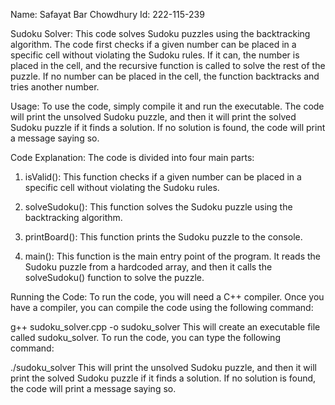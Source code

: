 Name: Safayat Bar Chowdhury 
Id: 222-115-239 

Sudoku Solver:
This code solves Sudoku puzzles using the backtracking algorithm. The code first checks if a given number can be placed in a specific cell without violating the Sudoku rules. If it can, the number is placed in the cell, and the recursive function is called to solve the rest of the puzzle. If no number can be placed in the cell, the function backtracks and tries another number.

Usage:
To use the code, simply compile it and run the executable. The code will print the unsolved Sudoku puzzle, and then it will print the solved Sudoku puzzle if it finds a solution. If no solution is found, the code will print a message saying so.

Code Explanation:
The code is divided into four main parts:

1. isValid(): This function checks if a given number can be placed in a specific cell without violating the Sudoku rules.

2. solveSudoku(): This function solves the Sudoku puzzle using the backtracking algorithm.

3. printBoard(): This function prints the Sudoku puzzle to the console.

4. main(): This function is the main entry point of the program. It reads the Sudoku puzzle from a hardcoded array, and then it calls the solveSudoku() function to solve the puzzle.

Running the Code:
To run the code, you will need a C++ compiler. Once you have a compiler, you can compile the code using the following command:

g++ sudoku_solver.cpp -o sudoku_solver
This will create an executable file called sudoku_solver. To run the code, you can type the following command:

./sudoku_solver
This will print the unsolved Sudoku puzzle, and then it will print the solved Sudoku puzzle if it finds a solution. If no solution is found, the code will print a message saying so.
